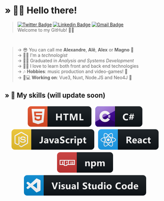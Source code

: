 # » 🙋‍♂️ Hello there!
> [![Twitter Badge](https://img.shields.io/badge/-Magno-1ca0f1?style=flat-square&logo=twitter&logoColor=white&link=https://twitter.com/alexmlf93)](https://twitter.com/alexmlf93)  [![Linkedin Badge](https://img.shields.io/badge/-Alexandre_Ferreira-blue?style=flat-square&logo=Linkedin&logoColor=white&link=https://www.linkedin.com/in/magno193//)](https://www.linkedin.com/in/magno193/) [![Gmail Badge](https://img.shields.io/badge/-alexmlf93@gmail.com-c14438?style=flat-square&logo=Gmail&logoColor=white&link=mailto:alexmlf93@gmail.com)](mailto:alexmlf93@gmail.com)
> <br>Welcome to my GitHub! 🕵️‍♂️
<br>

> → :sunglasses: You can call me **Alexandre**, **Alê**, **Alex** or **Magno** 🌟<br>
> → 👨‍💻 I'm a *technologist* <br>
> → 🧑‍🎓 Graduated in *Analysis and Systems Development* <br>
> → 🧙‍♂️ I love to learn both front and back end technologies <br>
> → 🎶 **Hobbies**: music production and video-games! 👾<br>
> → 🏡💻 **Working on**: Vue3, Nuxt, Node.JS and Neo4J 🎉

## » 💪 My skills (will update soon)
<p align="center">
  <img src="https://raw.githubusercontent.com/8bithemant/8bithemant/master/svg/dev/languages/html.svg" alt="" style="vertical-align:top; margin:4px">
  <img src="https://raw.githubusercontent.com/8bithemant/8bithemant/master/svg/dev/languages/csharp.svg"alt="" style="vertical-align:top; margin:4px">
  <img src="https://raw.githubusercontent.com/8bithemant/8bithemant/master/svg/dev/languages/js.svg" alt="" style="vertical-align:top; margin:4px">
  <img src="https://raw.githubusercontent.com/8bithemant/8bithemant/master/svg/dev/frameworks/react.svg" alt="" style="vertical-align:top; margin:4px">
  <img src="https://raw.githubusercontent.com/8bithemant/8bithemant/master/svg/dev/services/npm.svg" alt="" style="vertical-align:top; margin:4px">
  <img src="https://raw.githubusercontent.com/8bithemant/8bithemant/master/svg/dev/tools/visualstudio_code.svg" alt="" style="vertical-align:top; margin:4px">
</p>
